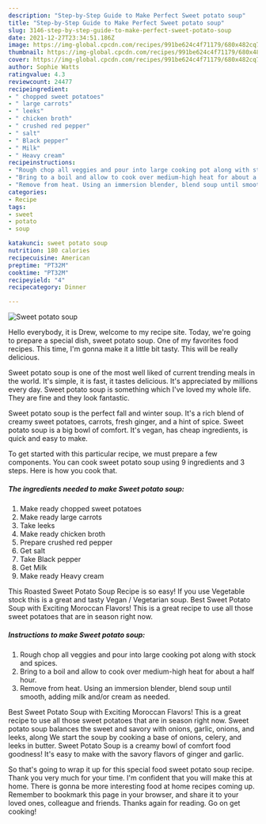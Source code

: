 ```yaml
---
description: "Step-by-Step Guide to Make Perfect Sweet potato soup"
title: "Step-by-Step Guide to Make Perfect Sweet potato soup"
slug: 3146-step-by-step-guide-to-make-perfect-sweet-potato-soup
date: 2021-12-27T23:34:51.186Z
image: https://img-global.cpcdn.com/recipes/991be624c4f71179/680x482cq70/sweet-potato-soup-recipe-main-photo.jpg
thumbnail: https://img-global.cpcdn.com/recipes/991be624c4f71179/680x482cq70/sweet-potato-soup-recipe-main-photo.jpg
cover: https://img-global.cpcdn.com/recipes/991be624c4f71179/680x482cq70/sweet-potato-soup-recipe-main-photo.jpg
author: Sophie Watts
ratingvalue: 4.3
reviewcount: 24477
recipeingredient:
- " chopped sweet potatoes"
- " large carrots"
- " leeks"
- " chicken broth"
- " crushed red pepper"
- " salt"
- " Black pepper"
- " Milk"
- " Heavy cream"
recipeinstructions:
- "Rough chop all veggies and pour into large cooking pot along with stock and spices."
- "Bring to a boil and allow to cook over medium-high heat for about a half hour."
- "Remove from heat. Using an immersion blender, blend soup until smooth, adding milk and/or cream as needed."
categories:
- Recipe
tags:
- sweet
- potato
- soup

katakunci: sweet potato soup 
nutrition: 180 calories
recipecuisine: American
preptime: "PT32M"
cooktime: "PT32M"
recipeyield: "4"
recipecategory: Dinner

---
```



![Sweet potato soup](https://img-global.cpcdn.com/recipes/991be624c4f71179/680x482cq70/sweet-potato-soup-recipe-main-photo.jpg)

Hello everybody, it is Drew, welcome to my recipe site. Today, we're going to prepare a special dish, sweet potato soup. One of my favorites food recipes. This time, I'm gonna make it a little bit tasty. This will be really delicious.

Sweet potato soup is one of the most well liked of current trending meals in the world. It's simple, it is fast, it tastes delicious. It's appreciated by millions every day. Sweet potato soup is something which I've loved my whole life. They are fine and they look fantastic.

Sweet potato soup is the perfect fall and winter soup. It&#39;s a rich blend of creamy sweet potatoes, carrots, fresh ginger, and a hint of spice. Sweet potato soup is a big bowl of comfort. It&#39;s vegan, has cheap ingredients, is quick and easy to make.


To get started with this particular recipe, we must prepare a few components. You can cook sweet potato soup using 9 ingredients and 3 steps. Here is how you cook that.

<!--inarticleads1-->

##### The ingredients needed to make Sweet potato soup:

1. Make ready  chopped sweet potatoes
1. Make ready  large carrots
1. Take  leeks
1. Make ready  chicken broth
1. Prepare  crushed red pepper
1. Get  salt
1. Take  Black pepper
1. Get  Milk
1. Make ready  Heavy cream


This Roasted Sweet Potato Soup Recipe is so easy! If you use Vegetable stock this is a great and tasty Vegan / Vegetarian soup. Best Sweet Potato Soup with Exciting Moroccan Flavors! This is a great recipe to use all those sweet potatoes that are in season right now. 

<!--inarticleads2-->

##### Instructions to make Sweet potato soup:

1. Rough chop all veggies and pour into large cooking pot along with stock and spices.
1. Bring to a boil and allow to cook over medium-high heat for about a half hour.
1. Remove from heat. Using an immersion blender, blend soup until smooth, adding milk and/or cream as needed.


Best Sweet Potato Soup with Exciting Moroccan Flavors! This is a great recipe to use all those sweet potatoes that are in season right now. Sweet potato soup balances the sweet and savory with onions, garlic, onions, and leeks, along We start the soup by cooking a base of onions, celery, and leeks in butter. Sweet Potato Soup is a creamy bowl of comfort food goodness! It&#39;s easy to make with the savory flavors of ginger and garlic. 

So that's going to wrap it up for this special food sweet potato soup recipe. Thank you very much for your time. I'm confident that you will make this at home. There is gonna be more interesting food at home recipes coming up. Remember to bookmark this page in your browser, and share it to your loved ones, colleague and friends. Thanks again for reading. Go on get cooking!
